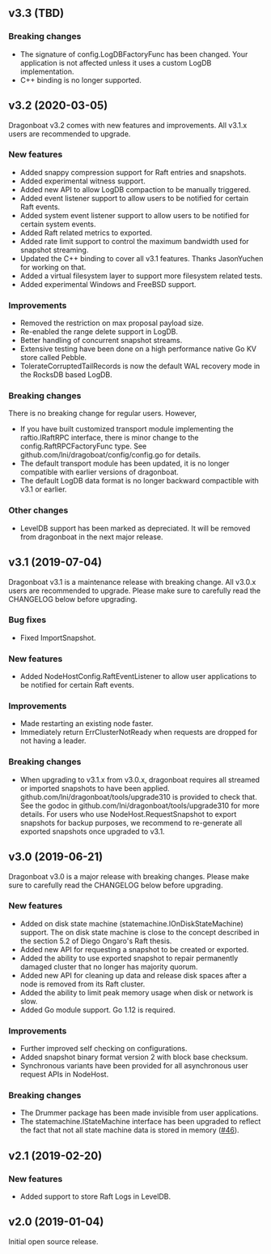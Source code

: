 ## v3.3 (TBD)

### Breaking changes

- The signature of config.LogDBFactoryFunc has been changed. Your application is not affected unless it uses a custom LogDB implementation.
- C++ binding is no longer supported.


## v3.2 (2020-03-05)

Dragonboat v3.2 comes with new features and improvements. All v3.1.x users are recommended to upgrade. 

### New features

- Added snappy compression support for Raft entries and snapshots.
- Added experimental witness support.
- Added new API to allow LogDB compaction to be manually triggered.
- Added event listener support to allow users to be notified for certain Raft events.
- Added system event listener support to allow users to be notified for certain system events.
- Added Raft related metrics to exported.
- Added rate limit support to control the maximum bandwidth used for snapshot streaming.
- Updated the C++ binding to cover all v3.1 features. Thanks JasonYuchen for working on that.
- Added a virtual filesystem layer to support more filesystem related tests.
- Added experimental Windows and FreeBSD support.

### Improvements

- Removed the restriction on max proposal payload size.
- Re-enabled the range delete support in LogDB.
- Better handling of concurrent snapshot streams.
- Extensive testing have been done on a high performance native Go KV store called Pebble.
- TolerateCorruptedTailRecords is now the default WAL recovery mode in the RocksDB based LogDB.

### Breaking changes

There is no breaking change for regular users. However, 

 - If you have built customized transport module implementing the raftio.IRaftRPC interface, there is minor change to the config.RaftRPCFactoryFunc type. See github.com/lni/dragoboat/config/config.go for details.
 - The default transport module has been updated, it is no longer compatible with earlier versions of dragonboat. 
 - The default LogDB data format is no longer backward compactible with v3.1 or earlier. 

### Other changes

 - LevelDB support has been marked as depreciated. It will be removed from dragonboat in the next major release. 

## v3.1 (2019-07-04)

Dragonboat v3.1 is a maintenance release with breaking change. All v3.0.x users are recommended to upgrade. Please make sure to carefully read the CHANGELOG below before upgrading.

### Bug fixes

- Fixed ImportSnapshot. 

### New features

- Added NodeHostConfig.RaftEventListener to allow user applications to be notified for certain Raft events.

### Improvements

- Made restarting an existing node faster.
- Immediately return ErrClusterNotReady when requests are dropped for not having a leader.

### Breaking changes

- When upgrading to v3.1.x from v3.0.x, dragonboat requires all streamed or imported snapshots to have been applied. github.com/lni/dragonboat/tools/upgrade310 is provided to check that. See the godoc in github.com/lni/dragonboat/tools/upgrade310 for more details. For users who use NodeHost.RequestSnapshot to export snapshots for backup purposes, we recommend to re-generate all exported snapshots once upgraded to v3.1.

## v3.0 (2019-06-21)

Dragonboat v3.0 is a major release with breaking changes. Please make sure to carefully read the CHANGELOG below before upgrading.

### New features

- Added on disk state machine (statemachine.IOnDiskStateMachine) support. The on disk state machine is close to the concept described in the section 5.2 of Diego Ongaro's Raft thesis. 
- Added new API for requesting a snapshot to be created or exported.
- Added the ability to use exported snapshot to repair permanently damaged cluster that no longer has majority quorum.
- Added new API for cleaning up data and release disk spaces after a node is removed from its Raft cluster.
- Added the ability to limit peak memory usage when disk or network is slow.
- Added Go module support. Go 1.12 is required.

### Improvements

- Further improved self checking on configurations.
- Added snapshot binary format version 2 with block base checksum.
- Synchronous variants have been provided for all asynchronous user request APIs in NodeHost.

### Breaking changes

- The Drummer package has been made invisible from user applications.
- The statemachine.IStateMachine interface has been upgraded to reflect the fact that not all state machine data is stored in memory ([#46](https://github.com/lni/dragonboat/issues/46)).

## v2.1 (2019-02-20)

### New features

- Added support to store Raft Logs in LevelDB.

## v2.0 (2019-01-04)

Initial open source release. 
